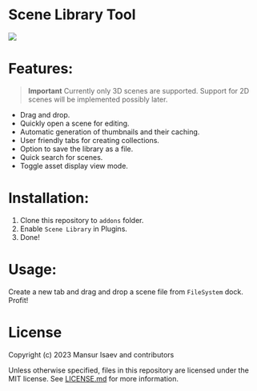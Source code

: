 # Scene Library Tool

![](https://github.com/4d49/scene-library/assets/8208165/b1546bc6-2b8a-4bdc-b178-8cefc961a6ef)

# Features:

> **Important**
> Currently only 3D scenes are supported. Support for 2D scenes will be implemented possibly later.

- Drag and drop.
- Quickly open a scene for editing.
- Automatic generation of thumbnails and their caching.
- User friendly tabs for creating collections.
- Option to save the library as a file.
- Quick search for scenes.
- Toggle asset display view mode.

# Installation:

1. Clone this repository to `addons` folder.
2. Enable `Scene Library` in Plugins.
4. Done!

# Usage:

Create a new tab and drag and drop a scene file from `FileSystem` dock. Profit!

# License

Copyright (c) 2023 Mansur Isaev and contributors

Unless otherwise specified, files in this repository are licensed under the
MIT license. See [LICENSE.md](LICENSE.md) for more information.

